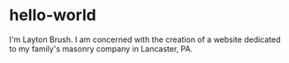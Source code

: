 # hello-world

I'm Layton Brush.  I am concerned with the creation of a website dedicated to my family's masonry company in Lancaster, PA.

